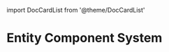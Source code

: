 
import DocCardList from '@theme/DocCardList'

# Entity Component System
<!--
TODO:
-->

<DocCardList />
